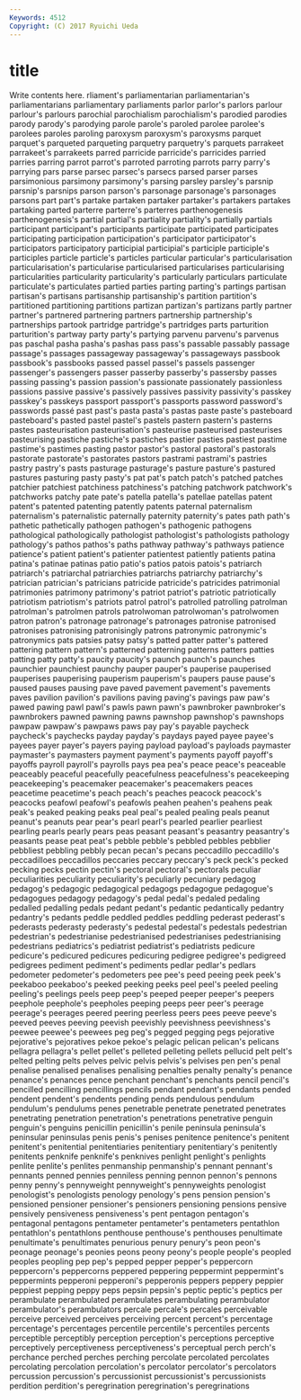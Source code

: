 ```yaml
---
Keywords: 4512 
Copyright: (C) 2017 Ryuichi Ueda
---
```


# title

Write contents here.
rliament's parliamentarian parliamentarian's parliamentarians parliamentary parliaments parlor parlor's
parlors parlour parlour's parlours parochial parochialism parochialism's parodied parodies parody
parody's parodying parole parole's paroled parolee parolee's parolees paroles paroling
paroxysm paroxysm's paroxysms parquet parquet's parqueted parqueting parquetry parquetry's parquets
parrakeet parrakeet's parrakeets parred parricide parricide's parricides parried parries parring
parrot parrot's parroted parroting parrots parry parry's parrying pars parse
parsec parsec's parsecs parsed parser parses parsimonious parsimony parsimony's parsing
parsley parsley's parsnip parsnip's parsnips parson parson's parsonage parsonage's parsonages
parsons part part's partake partaken partaker partaker's partakers partakes partaking
parted parterre parterre's parterres parthenogenesis parthenogenesis's partial partial's partiality partiality's
partially partials participant participant's participants participate participated participates participating participation
participation's participator participator's participators participatory participial participial's participle participle's participles
particle particle's particles particular particular's particularisation particularisation's particularise particularised particularises
particularising particularities particularity particularity's particularly particulars particulate particulate's particulates partied
parties parting parting's partings partisan partisan's partisans partisanship partisanship's partition
partition's partitioned partitioning partitions partizan partizan's partizans partly partner partner's
partnered partnering partners partnership partnership's partnerships partook partridge partridge's partridges
parts parturition parturition's partway party party's partying parvenu parvenu's parvenus
pas paschal pasha pasha's pashas pass pass's passable passably passage
passage's passages passageway passageway's passageways passbook passbook's passbooks passed passel
passel's passels passenger passenger's passengers passer passerby passerby's passersby passes
passing passing's passion passion's passionate passionately passionless passions passive passive's
passively passives passivity passivity's passkey passkey's passkeys passport passport's passports
password password's passwords passé past past's pasta pasta's pastas paste
paste's pasteboard pasteboard's pasted pastel pastel's pastels pastern pastern's pasterns
pastes pasteurisation pasteurisation's pasteurise pasteurised pasteurises pasteurising pastiche pastiche's pastiches
pastier pasties pastiest pastime pastime's pastimes pasting pastor pastor's pastoral
pastoral's pastorals pastorate pastorate's pastorates pastors pastrami pastrami's pastries pastry
pastry's pasts pasturage pasturage's pasture pasture's pastured pastures pasturing pasty
pasty's pat pat's patch patch's patched patches patchier patchiest patchiness
patchiness's patching patchwork patchwork's patchworks patchy pate pate's patella patella's
patellae patellas patent patent's patented patenting patently patents paternal paternalism
paternalism's paternalistic paternally paternity paternity's pates path path's pathetic pathetically
pathogen pathogen's pathogenic pathogens pathological pathologically pathologist pathologist's pathologists pathology
pathology's pathos pathos's paths pathway pathway's pathways patience patience's patient
patient's patienter patientest patiently patients patina patina's patinae patinas patio
patio's patios patois patois's patriarch patriarch's patriarchal patriarchies patriarchs patriarchy
patriarchy's patrician patrician's patricians patricide patricide's patricides patrimonial patrimonies patrimony
patrimony's patriot patriot's patriotic patriotically patriotism patriotism's patriots patrol patrol's
patrolled patrolling patrolman patrolman's patrolmen patrols patrolwoman patrolwoman's patrolwomen patron
patron's patronage patronage's patronages patronise patronised patronises patronising patronisingly patrons
patronymic patronymic's patronymics pats patsies patsy patsy's patted patter patter's
pattered pattering pattern pattern's patterned patterning patterns patters patties patting
patty patty's paucity paucity's paunch paunch's paunches paunchier paunchiest paunchy
pauper pauper's pauperise pauperised pauperises pauperising pauperism pauperism's paupers pause
pause's paused pauses pausing pave paved pavement pavement's pavements paves
pavilion pavilion's pavilions paving paving's pavings paw paw's pawed pawing
pawl pawl's pawls pawn pawn's pawnbroker pawnbroker's pawnbrokers pawned pawning
pawns pawnshop pawnshop's pawnshops pawpaw pawpaw's pawpaws paws pay pay's
payable paycheck paycheck's paychecks payday payday's paydays payed payee payee's
payees payer payer's payers paying payload payload's payloads paymaster paymaster's
paymasters payment payment's payments payoff payoff's payoffs payroll payroll's payrolls
pays pea pea's peace peace's peaceable peaceably peaceful peacefully peacefulness
peacefulness's peacekeeping peacekeeping's peacemaker peacemaker's peacemakers peaces peacetime peacetime's peach
peach's peaches peacock peacock's peacocks peafowl peafowl's peafowls peahen peahen's
peahens peak peak's peaked peaking peaks peal peal's pealed pealing
peals peanut peanut's peanuts pear pear's pearl pearl's pearled pearlier
pearliest pearling pearls pearly pears peas peasant peasant's peasantry peasantry's
peasants pease peat peat's pebble pebble's pebbled pebbles pebblier pebbliest
pebbling pebbly pecan pecan's pecans peccadillo peccadillo's peccadilloes peccadillos peccaries
peccary peccary's peck peck's pecked pecking pecks pectin pectin's pectoral
pectoral's pectorals peculiar peculiarities peculiarity peculiarity's peculiarly pecuniary pedagog pedagog's
pedagogic pedagogical pedagogs pedagogue pedagogue's pedagogues pedagogy pedagogy's pedal pedal's
pedaled pedaling pedalled pedalling pedals pedant pedant's pedantic pedantically pedantry
pedantry's pedants peddle peddled peddles peddling pederast pederast's pederasts pederasty
pederasty's pedestal pedestal's pedestals pedestrian pedestrian's pedestrianise pedestrianised pedestrianises pedestrianising
pedestrians pediatrics's pediatrist pediatrist's pediatrists pedicure pedicure's pedicured pedicures pedicuring
pedigree pedigree's pedigreed pedigrees pediment pediment's pediments pedlar pedlar's pedlars
pedometer pedometer's pedometers pee pee's peed peeing peek peek's peekaboo
peekaboo's peeked peeking peeks peel peel's peeled peeling peeling's peelings
peels peep peep's peeped peeper peeper's peepers peephole peephole's peepholes
peeping peeps peer peer's peerage peerage's peerages peered peering peerless
peers pees peeve peeve's peeved peeves peeving peevish peevishly peevishness
peevishness's peewee peewee's peewees peg peg's pegged pegging pegs pejorative
pejorative's pejoratives pekoe pekoe's pelagic pelican pelican's pelicans pellagra pellagra's
pellet pellet's pelleted pelleting pellets pellucid pelt pelt's pelted pelting
pelts pelves pelvic pelvis pelvis's pelvises pen pen's penal penalise
penalised penalises penalising penalties penalty penalty's penance penance's penances pence
penchant penchant's penchants pencil pencil's pencilled pencilling pencillings pencils pendant
pendant's pendants pended pendent pendent's pendents pending pends pendulous pendulum
pendulum's pendulums penes penetrable penetrate penetrated penetrates penetrating penetration penetration's
penetrations penetrative penguin penguin's penguins penicillin penicillin's penile peninsula peninsula's
peninsular peninsulas penis penis's penises penitence penitence's penitent penitent's penitential
penitentiaries penitentiary penitentiary's penitently penitents penknife penknife's penknives penlight penlight's
penlights penlite penlite's penlites penmanship penmanship's pennant pennant's pennants penned
pennies penniless penning pennon pennon's pennons penny penny's pennyweight pennyweight's
pennyweights penologist penologist's penologists penology penology's pens pension pension's pensioned
pensioner pensioner's pensioners pensioning pensions pensive pensively pensiveness pensiveness's pent
pentagon pentagon's pentagonal pentagons pentameter pentameter's pentameters pentathlon pentathlon's pentathlons
penthouse penthouse's penthouses penultimate penultimate's penultimates penurious penury penury's peon
peon's peonage peonage's peonies peons peony peony's people people's peopled
peoples peopling pep pep's pepped pepper pepper's peppercorn peppercorn's peppercorns
peppered peppering peppermint peppermint's peppermints pepperoni pepperoni's pepperonis peppers peppery
peppier peppiest pepping peppy peps pepsin pepsin's peptic peptic's peptics
per perambulate perambulated perambulates perambulating perambulator perambulator's perambulators percale percale's
percales perceivable perceive perceived perceives perceiving percent percent's percentage percentage's
percentages percentile percentile's percentiles percents perceptible perceptibly perception perception's perceptions
perceptive perceptively perceptiveness perceptiveness's perceptual perch perch's perchance perched perches
perching percolate percolated percolates percolating percolation percolation's percolator percolator's percolators
percussion percussion's percussionist percussionist's percussionists perdition perdition's peregrination peregrination's peregrinations
